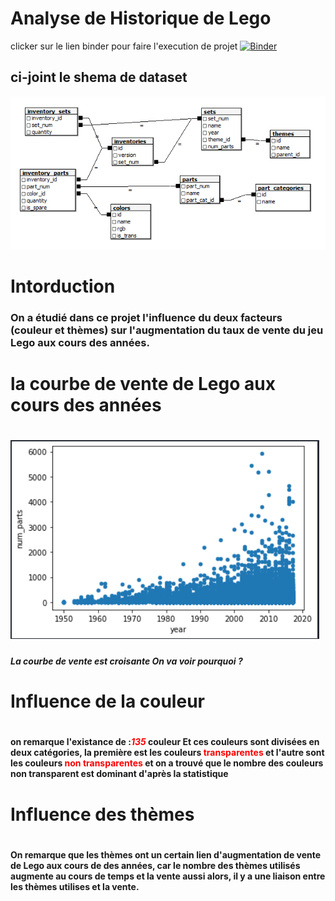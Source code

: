 # Analyse de Historique de Lego

clicker sur le lien binder pour faire l'execution de projet
[![Binder](https://mybinder.org/badge_logo.svg)](https://mybinder.org/v2/gh/youssef115/analyse_D.git/main?labpath=index.ipynb)
<h2>ci-joint le shema de dataset</h2>
<img src="./data/schema.png"/>
<h1>Intorduction</h1>
<h3> On a étudié dans ce projet l'influence du deux facteurs (couleur et thèmes)  sur  l'augmentation du taux de vente du jeu Lego aux cours des années.</h3>

<h1>la courbe de vente de Lego aux cours des années<h1>
<img src="./data/plot.png">

<h5>La courbe de vente est croisante On va voir pourquoi ? </h5>

<h1>Influence de la couleur<h1>
<h4> on remarque l'existance de :<i style="color:red">135</i> couleur Et ces couleurs sont divisées en deux catégories, la première est les couleurs <span style="color:red">transparentes</span> et l'autre sont les couleurs <span style="color:red">non transparentes</span>  et on a trouvé que le nombre des couleurs non transparent est dominant d'après la statistique </h4>

<h1>Influence des thèmes <h1>
<h4>On remarque que les thèmes ont un certain  lien d'augmentation de vente de Lego aux cours de des années, car le nombre des thèmes utilisés augmente au cours de temps et la vente aussi alors, il y a une  liaison entre les thèmes utilises et la vente. </h4>

